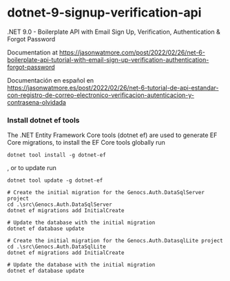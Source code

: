 # dotnet-9-signup-verification-api

.NET 9.0 - Boilerplate API with Email Sign Up, Verification, Authentication & Forgot Password

Documentation at https://jasonwatmore.com/post/2022/02/26/net-6-boilerplate-api-tutorial-with-email-sign-up-verification-authentication-forgot-password

Documentación en español en https://jasonwatmore.es/post/2022/02/26/net-6-tutorial-de-api-estandar-con-registro-de-correo-electronico-verificacion-autenticacion-y-contrasena-olvidada


### Install dotnet ef tools
The .NET Entity Framework Core tools (dotnet ef) are used to generate EF Core migrations, to install the EF Core tools globally run

```PS
dotnet tool install -g dotnet-ef
``` 
, or to update run
 
```PS
dotnet tool update -g dotnet-ef
```

```PS
# Create the initial migration for the Genocs.Auth.DataSqlServer project
cd .\src\Genocs.Auth.DataSqlServer
dotnet ef migrations add InitialCreate

# Update the database with the initial migration
dotnet ef database update

# Create the initial migration for the Genocs.Auth.DatasqlLite project
cd .\src\Genocs.Auth.DataSqlLite
dotnet ef migrations add InitialCreate

# Update the database with the initial migration
dotnet ef database update

```
